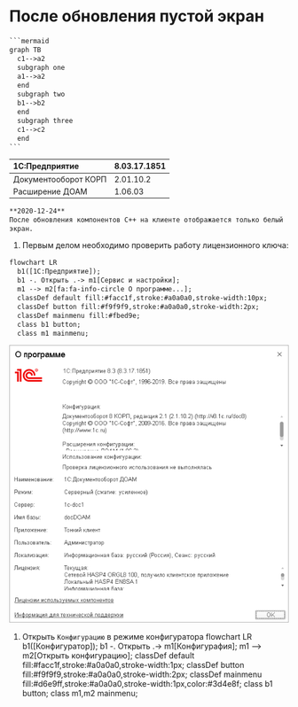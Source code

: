 # После обновления пустой экран

    ```mermaid
    graph TB
      c1-->a2
      subgraph one
      a1-->a2
      end
      subgraph two
      b1-->b2
      end
      subgraph three
      c1-->c2
      end
    ```

|1C:Предприятие|8.03.17.1851
|:--- |:--- 
|Документооборот КОРП|2.01.10.2
|Расширение ДОАМ|1.06.03

``` danger
**2020-12-24**  
После обновления компонентов C++ на клиенте отображается только белый экран.
```

1. Первым делом необходимо проверить работу лицензионного ключа:
``` mermaid
flowchart LR
  b1([1С:Предприятие]);
  b1 -. Открыть .-> m1[Сервис и настройки];
  m1 --> m2[fa:fa-info-circle О программе...];
  classDef default fill:#facc1f,stroke:#a0a0a0,stroke-width:10px;
  classDef button fill:#f9f9f9,stroke:#a0a0a0,stroke-width:2px;
  classDef mainmenu fill:#fbed9e;
  class b1 button;
  class m1 mainmenu;
```
![about](images/about.png)

1. Открыть `Конфигурацию` в режиме конфигуратора
flowchart LR
  b1([Конфигуратор]);
  b1 -. Открыть .-> m1[Конфигурафия];
  m1 --> m2[Открыть конфигурацию];
  classDef default fill:#facc1f,stroke:#a0a0a0,stroke-width:1px;
  classDef button fill:#f9f9f9,stroke:#a0a0a0,stroke-width:2px;
  classDef mainmenu fill:#d6e9ff,stroke:#a0a0a0,stroke-width:1px,color:#3d4e8f;
  class b1 button;
  class m1,m2 mainmenu;
```

